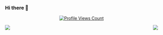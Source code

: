 ### Hi there 👋
<a href="https://github.com/0xMDIV">
  <p align="center">
    <img src="https://komarev.com/ghpvc/?username=0xMDIV" alt="Profile Views Count">
  </p>
</a>
<img align="left" src="https://github-readme-stats.vercel.app/api/top-langs/?username=0xMDIV&hide_title=true" />
<img align="right" src="https://github-readme-stats.vercel.app/api?username=0xMDIV&hide_title=true&hide_rank=true&show_icons=true&include_all_commits=true&count_private=true&hide=contribs"/>

<!--
**0xMDIV/0xMDIV** is a ✨ _special_ ✨ repository because its `README.md` (this file) appears on your GitHub profile.

Here are some ideas to get you started:

- 🔭 I’m currently working on ...
- 🌱 I’m currently learning ...
- 👯 I’m looking to collaborate on ...
- 🤔 I’m looking for help with ...
- 💬 Ask me about ...
- 📫 How to reach me: ...
- 😄 Pronouns: ...
- ⚡ Fun fact: ...
-->
